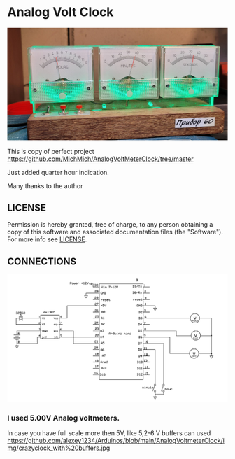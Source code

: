 # Analog Volt Clock



![](./img/crazy_watch_1307.jpg)


This is copy of perfect projeсt https://github.com/MichMich/AnalogVoltMeterClock/tree/master

Just added quarter hour indication.

Many thanks to the author

## LICENSE
Permission is hereby granted, free of charge, to any person
obtaining a copy of this software and associated documentation files
(the "Software"). For more info see [LICENSE](https://github.com/MichMich/AnalogVoltMeterClock/blob/master/LICENSE).

## CONNECTIONS

![](./img/crazyclock_without_buffers.jpg)

### I used 5.00V Analog voltmeters.
In case you have full scale more then 5V, like 5,2-6 V buffers can used https://github.com/alexey1234/Arduinos/blob/main/AnalogVoltmeterClock/img/crazyclock_with%20buffers.jpg


